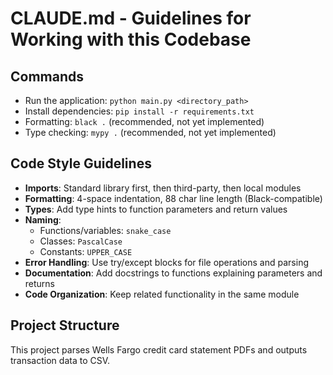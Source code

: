 # CLAUDE.md - Guidelines for Working with this Codebase

## Commands
- Run the application: `python main.py <directory_path>`
- Install dependencies: `pip install -r requirements.txt`
- Formatting: `black .` (recommended, not yet implemented)
- Type checking: `mypy .` (recommended, not yet implemented)

## Code Style Guidelines
- **Imports**: Standard library first, then third-party, then local modules
- **Formatting**: 4-space indentation, 88 char line length (Black-compatible)
- **Types**: Add type hints to function parameters and return values
- **Naming**: 
  - Functions/variables: `snake_case`
  - Classes: `PascalCase`
  - Constants: `UPPER_CASE`
- **Error Handling**: Use try/except blocks for file operations and parsing
- **Documentation**: Add docstrings to functions explaining parameters and returns
- **Code Organization**: Keep related functionality in the same module

## Project Structure
This project parses Wells Fargo credit card statement PDFs and outputs transaction data to CSV.